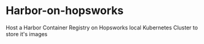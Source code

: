 # Harbor-on-hopsworks
Host a Harbor Container Registry on Hopsworks local Kubernetes Cluster to store it's images
